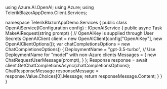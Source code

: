using Azure.AI.OpenAI;
using Azure;
using TelerikBlazorAppDemo.Client.Services;

namespace TelerikBlazorAppDemo.Services
{
    public class OpenAiService(IConfiguration config) : IOpenAiService
    {
        public async Task<string> MakeAiRequest(string prompt)
        {
            // OpenAiKey is supplied through User Secrets
            OpenAIClient client = new OpenAIClient(config["OpenAiKey"], new OpenAIClientOptions());
            var chatCompletionsOptions = new ChatCompletionsOptions()
            {
                DeploymentName = "gpt-3.5-turbo", // Use DeploymentName for "model" with non-Azure clients
                Messages =
                {
                    new ChatRequestUserMessage(prompt),
                }
            };
            Response<ChatCompletions> response = await client.GetChatCompletionsAsync(chatCompletionsOptions);
            ChatResponseMessage responseMessage = response.Value.Choices[0].Message;
            return responseMessage.Content;
        }
    }
}